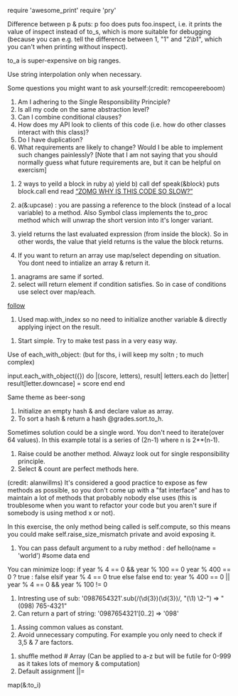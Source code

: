 require 'awesome_print'
require 'pry'


<!-- learnings.md -->
Difference between p & puts:
p foo does puts foo.inspect, i.e. it prints the value of inspect instead of to_s, which is more suitable for debugging (because you can e.g. tell the difference between 1, "1" and "2\b1", which you can't when printing without inspect).

to_a is super-expensive on big ranges.

Use string interpolation only when necessary.

Some questions you might want to ask yourself:(credit: remcopeereboom)

  1.  Am I adhering to the Single Responsibility Principle?
  2.  Is all my code on the same abstraction level?
  3.  Can I combine conditional clauses?
  4.  How does my API look to clients of this code (i.e. how do other classes interact with this class)?
  5.  Do I have duplication?
  6.  What requirements are likely to change? Would I be able to implement such changes painlessly? [Note that I am not saying that you should normally guess what future requirements are, but it can be helpful on exercism]

<!-- accumulate -->
1. 2 ways to yeild a block in ruby
    a) yield
    b) call
      def speak(&block)
         puts block.call
       end
    read [“ZOMG WHY IS THIS CODE SO SLOW?”](http://confreaks.tv/videos/rubyconf2010-zomg-why-is-this-code-so-slow)
2. a(&:upcase) : you are passing a reference to the block (instead of a local variable) to a method. Also Symbol class implements the to_proc method which will unwrap the short version into it's longer variant.

3. yield returns the last evaluated expression (from inside the block). So in other words, the value that yield returns is the value the block returns.

4. If you want to return an array use map/select depending on situation. You dont need to intialize an array & return it.

<!-- anagram -->
1. anagrams are same if sorted.
2. select will return element if condition satisfies. So in case of conditions use select over map/each.

<!-- beer-songs -->
[follow](http://red-badger.com/blog/2014/08/20/i-spent-3-days-with-sandi-metz-heres-what-i-learned/)

<!-- binary -->
1. Used map.with_index so no need to initialize another variable & directly applying inject on the result.

<!-- bob -->
1. Start simple. Try to make test pass in a very easy way.

<!-- difference-of-squares -->
<!-- etl -->
Use of each_with_object: (but for ths, i will keep my soltn ; to much complex)

  input.each_with_object({}) do |(score, letters), result|
    letters.each do |letter|
      result[letter.downcase] = score
    end
  end

<!-- food-chain -->
Same theme as beer-song

<!-- gigasecond -->
<!-- grade-school -->
1. Initialize an empty hash & and declare value as array.
2. To sort a hash & return a hash @grades.sort.to_h.

<!-- grains -->
Sometimes solution could be a single word. You don't need to iterate(over 64 values). In this example total is a series of
(2n-1) where n is 2**(n-1).

<!-- hamming -->
1. Raise could be another method. Alwayz look out for single responsibility principle.
2. Select & count are perfect methods here.

(credit: alanwillms)
It's considered a good practice to expose as few methods as possible, so you don't come up with a "fat interface" and has to maintain a lot of methods that probably nobody else uses (this is troublesome when you want to refactor your code but you aren't sure if somebody is using method x or not).

In this exercise, the only method being called is self.compute, so this means you could make self.raise_size_mismatch private and avoid exposing it.

<!-- hello-world -->
1. You can pass default argument to a ruby method :
  def hello(name = 'world')
    #some data
  end

<!-- leap -->
You can minimize loop:
    if year % 4 == 0 && year % 100 == 0
      year % 400 == 0 ? true : false
    elsif year % 4 == 0
      true
    else
      false
    end
to:
    year % 400 == 0 || year % 4 == 0 && year % 100 != 0

<!-- nth-prime -->
<!-- phone-number -->
1. Intresting use of sub:
    '0987654321'.sub(/(\d{3})(\d{3})/, "(\\1) \\2-") => "(098) 765-4321"
2. Can return a part of string:
    '0987654321'[0..2] => '098'

<!-- prime-factors -->
<!-- raindrops -->
1. Assing common values as constant.
2. Avoid unnecessary computing. For example you only need to check if 3,5 & 7 are factors.

<!-- rna-transcription -->
<!-- robot-name -->
1. shuffle method # Array (Can be applied to a-z but will be futile for 0-999 as it takes lots
    of memory & computation)
2. Default assignment ||=

<!-- roman-numerals -->
<!-- series -->
map(&:to_i)

<!-- sieve -->
<!-- space-age -->
<!-- strain -->
<!-- sum-of-multiples -->
